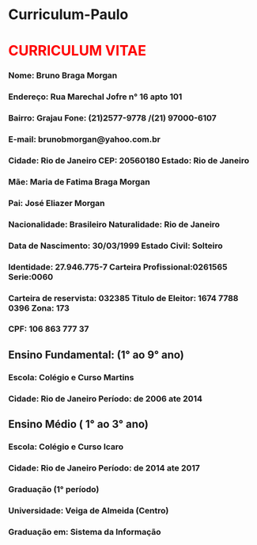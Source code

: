 # Curriculum-Paulo
<html>
<head>
<h1><font color="FF0000">CURRICULUM VITAE</font></h1>
</head>
<body>
  
<h3><p>Nome: Bruno Braga Morgan</p></h3>
<h3><p><b>Endereço</b>: Rua Marechal Jofre n° 16 apto 101</p></h3> 
<h3><p><b>Bairro</b>: Grajau                                        <b>Fone</b>: (21)2577-9778 /(21) 97000-6107</p></h3>
<h3><p><b>E-mail</b>: brunobmorgan@yahoo.com.br</p></h3>
<h3><p><b>Cidade</b>: Rio de Janeiro     CEP: 20560180           <b>Estado</b>: Rio de Janeiro</p></h3>
<h3><p><b>Mãe</b>: Maria de Fatima Braga Morgan</p></h3>
<h3><p><b>Pai</b>: José Eliazer Morgan</p></h3>
<h3><p><b>Nacionalidade</b>: Brasileiro                 <b>Naturalidade</b>:  Rio de Janeiro</p></h3> 
<h3><p><b>Data de  Nascimento</b>: 30/03/1999      <b>Estado Civil</b>: Solteiro</p></h3>
<h3><p><b>Identidade</b>: 27.946.775-7    <b>Carteira Profissional</b>:0261565          <b>Serie</b>:0060</p></h3>
<h3><p><b>Carteira de reservista</b>:  032385   <b>Titulo de Eleitor</b>: 1674 7788 0396  <b>Zona</b>: 173</p></h3>
<h3><p><b>CPF</b>: 106 863 777 37</p></h3>  
<h2><p><b>Ensino Fundamental</b>: (1° ao 9° ano)</p></h2>
<h3><p><b>Escola</b>: Colégio e Curso Martins</p></h3>
<h3><p><b>Cidade</b>: Rio de Janeiro                  <b>Período</b>: de 2006 ate 2014</p></h3>
<h2><p><b>Ensino Médio ( 1° ao 3° ano)</b></p></h2>
<h3><p><b>Escola</b>: Colégio e Curso Icaro</p></h3>
<h3><p><b>Cidade</b>: Rio de Janeiro                   <b>Período</b>: de  2014 ate 2017</p></h3> 
<h3><p><b>Graduação (1° período)</h3></p></b>
<h3><P>Universidade: Veiga de Almeida (Centro)</h3></p>
<h3><p>Graduação em: Sistema da Informação</h3></p>
</body>
</html>
